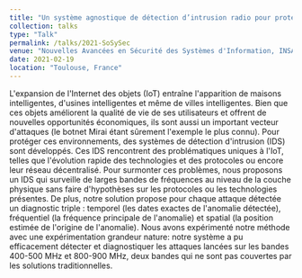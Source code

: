 ```yaml
---
title: "Un système agnostique de détection d’intrusion radio pour protéger l’Internet des objets"
collection: talks
type: "Talk"
permalink: /talks/2021-SoSySec
venue: "Nouvelles Avancées en Sécurité des Systèmes d'Information, INSA-Toulouse"
date: 2021-02-19
location: "Toulouse, France"
---
```


L'expansion de l'Internet des objets (IoT) entraîne l'apparition de maisons intelligentes, d'usines intelligentes et même de villes intelligentes. Bien que ces objets améliorent la qualité de vie de ses utilisateurs et offrent de nouvelles opportunités économiques, ils sont aussi un important vecteur d'attaques (le botnet Mirai étant sûrement l'exemple le plus connu). Pour protéger ces environnements, des systèmes de détection d'intrusion (IDS) sont développés. Ces IDS rencontrent des problématiques uniques à l'IoT, telles que l'évolution rapide des technologies et des protocoles ou encore leur réseau décentralisé. Pour surmonter ces problèmes, nous proposons un IDS qui surveille de larges bandes de fréquences au niveau de la couche physique sans faire d'hypothèses sur les protocoles ou les technologies présentes. De plus, notre solution propose pour chaque attaque détectée un diagnostic triple : temporel (les dates exactes de l'anomalie détectée), fréquentiel (la fréquence principale de l'anomalie) et spatial (la position estimée de l'origine de l'anomalie). Nous avons expérimenté notre méthode avec une expérimentation grandeur nature: notre système a pu efficacement détecter et diagnostiquer les attaques lancées sur les bandes 400-500 MHz et 800-900 MHz, deux bandes qui ne sont pas couvertes par les solutions traditionnelles.
